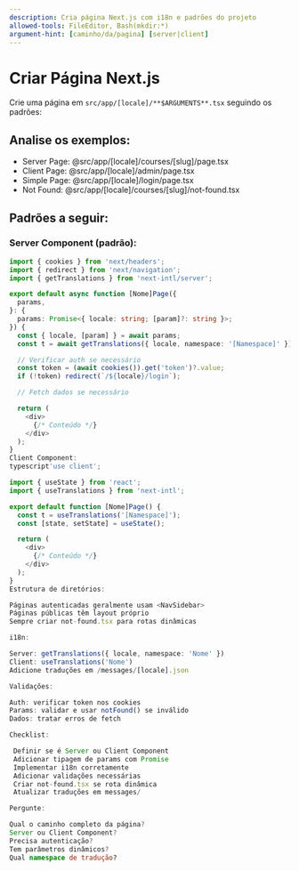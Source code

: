 ```yaml
---
description: Cria página Next.js com i18n e padrões do projeto
allowed-tools: FileEditor, Bash(mkdir:*)
argument-hint: [caminho/da/pagina] [server|client]
---
```


# Criar Página Next.js

Crie uma página em `src/app/[locale]/**$ARGUMENTS**.tsx`
seguindo os padrões:

## Analise os exemplos:

- Server Page: @src/app/[locale]/courses/[slug]/page.tsx
- Client Page: @src/app/[locale]/admin/page.tsx
- Simple Page: @src/app/[locale]/login/page.tsx
- Not Found: @src/app/[locale]/courses/[slug]/not-found.tsx

## Padrões a seguir:

### Server Component (padrão):

```typescript
import { cookies } from 'next/headers';
import { redirect } from 'next/navigation';
import { getTranslations } from 'next-intl/server';

export default async function [Nome]Page({
  params,
}: {
  params: Promise<{ locale: string; [param]?: string }>;
}) {
  const { locale, [param] } = await params;
  const t = await getTranslations({ locale, namespace: '[Namespace]' });

  // Verificar auth se necessário
  const token = (await cookies()).get('token')?.value;
  if (!token) redirect(`/${locale}/login`);

  // Fetch dados se necessário

  return (
    <div>
      {/* Conteúdo */}
    </div>
  );
}
Client Component:
typescript'use client';

import { useState } from 'react';
import { useTranslations } from 'next-intl';

export default function [Nome]Page() {
  const t = useTranslations('[Namespace]');
  const [state, setState] = useState();

  return (
    <div>
      {/* Conteúdo */}
    </div>
  );
}
Estrutura de diretórios:

Páginas autenticadas geralmente usam <NavSidebar>
Páginas públicas têm layout próprio
Sempre criar not-found.tsx para rotas dinâmicas

i18n:

Server: getTranslations({ locale, namespace: 'Nome' })
Client: useTranslations('Nome')
Adicione traduções em /messages/[locale].json

Validações:

Auth: verificar token nos cookies
Params: validar e usar notFound() se inválido
Dados: tratar erros de fetch

Checklist:

 Definir se é Server ou Client Component
 Adicionar tipagem de params com Promise
 Implementar i18n corretamente
 Adicionar validações necessárias
 Criar not-found.tsx se rota dinâmica
 Atualizar traduções em messages/

Pergunte:

Qual o caminho completo da página?
Server ou Client Component?
Precisa autenticação?
Tem parâmetros dinâmicos?
Qual namespace de tradução?
```
